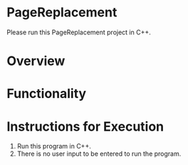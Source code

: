 # PageReplacement
Please run this PageReplacement project in C++.

# Overview

# Functionality

# Instructions for Execution
1. Run this program in C++.
2. There is no user input to be entered to run the program.


